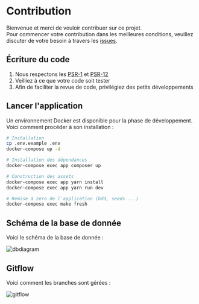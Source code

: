 # Contribution

Bienvenue et merci de vouloir contribuer sur ce projet.  
Pour commencer votre contribution dans les meilleures conditions, veuillez discuter de votre besoin à travers les [issues](https://github.com/noobgamecontest/versus/issues).

## Écriture du code

1. Nous respectons les [PSR-1](https://www.php-fig.org/psr/psr-1/) et [PSR-12](https://www.php-fig.org/psr/psr-12/)
2. Veilliez à ce que votre code soit tester
3. Afin de faciliter la revue de code, privilégiez des petits développements

## Lancer l'application

Un environnement Docker est disponible pour la phase de développement.  
Voici comment procéder à son installation :

```bash
# Installation
cp .env.example .env
docker-compose up -d

# Installation des dépendances 
docker-compose exec app composer up

# Construction des assets
docker-compose exec app yarn install
docker-compose exec app yarn run dev

# Remise à zero de l'application (bdd, seeds ...)
docker-compose exec make fresh
```

## Schéma de la base de donnée

Voici le schéma de la base de donnée :

![dbdiagram](https://github.com/noobgamecontest/versus/blob/master/art/dbdiagram.png)

## Gitflow

Voici comment les branches sont gérées :

![gitflow](https://github.com/noobgamecontest/versus/blob/master/art/gitflow.png)
